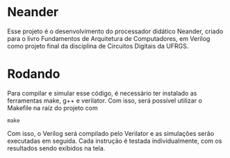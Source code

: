 # Neander

Esse projeto é o desenvolvimento do processador didático Neander, criado para o livro Fundamentos de Arquitetura de Computadores, em Verilog como projeto final da disciplina de Circuitos Digitais da UFRGS.

# Rodando

Para compilar e simular esse código, é necessário ter instalado as ferramentas make, g++ e verilator. Com isso, será possível utilizar o Makefile na raíz do projeto com 

```
make
```

Com isso, o Verilog será compilado pelo Verilator e as simulações serão executadas em seguida. Cada instrução é testada individualmente, com os resultados sendo exibidos na tela.
